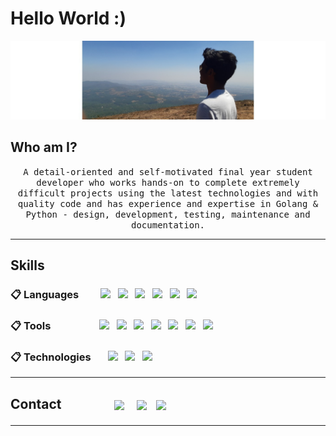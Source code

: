 


<h1 align="left">
Hello World :)
</h1>
<div data-align="center">
<p align="center"><img src="https://raw.githubusercontent.com/imJayanth/imJayanth/main/readme_header.png" alt="header"/></p>
</div>

<h2 align="left">
Who am I?
</h2>
<p align="center">
<samp>A detail-oriented and self-motivated final year student developer who works hands-on to complete extremely difficult projects using the latest technologies and with quality code and has experience and expertise in Golang & Python - design, development, testing, maintenance and documentation.
</p>
<hr>
<h2 align="left">
Skills
</h2>
<h3 id="databases" align="left">📋 Languages &nbsp&nbsp&nbsp&nbsp&nbsp&nbsp&nbsp  <img  width ='48px'  src ='https://raw.githubusercontent.com/rahulbanerjee26/githubAboutMeGenerator/main/icons/go.svg'>&nbsp&nbsp&nbsp<img  width ='24px'  src ='https://raw.githubusercontent.com/rahulbanerjee26/githubAboutMeGenerator/main/icons/python.svg'>&nbsp&nbsp&nbsp<img  width ='24px'  src ='https://raw.githubusercontent.com/rahulbanerjee26/githubAboutMeGenerator/main/icons/cpp.svg'>&nbsp&nbsp&nbsp<img  width ='24px'  src ='https://raw.githubusercontent.com/rahulbanerjee26/githubAboutMeGenerator/main/icons/javascript.svg'>&nbsp&nbsp&nbsp<img  width ='24px'  src ='https://raw.githubusercontent.com/rahulbanerjee26/githubAboutMeGenerator/main/icons/java.svg'>&nbsp&nbsp&nbsp<img  width ='36px'  src ='https://camo.githubusercontent.com/9021fd9908a10ae7ceb39132a53275d95bb81384a8bc58e388a3e03f3bf324f0/68747470733a2f2f696d672e736869656c64732e696f2f62616467652f722d2532333237364443332e7376673f7374796c653d666f722d7468652d6261646765266c6f676f3d72266c6f676f436f6c6f723d7768697465'></h3>
<h3 id="databases" align="left">📋 Tools &nbsp&nbsp&nbsp&nbsp&nbsp&nbsp&nbsp&nbsp&nbsp&nbsp&nbsp&nbsp&nbsp&nbsp&nbsp&nbsp&nbsp&nbsp&nbsp<img  width ='24px'  src ='https://raw.githubusercontent.com/rahulbanerjee26/githubAboutMeGenerator/main/icons/git.svg'>&nbsp&nbsp&nbsp<img  width ='24px'  src ='https://raw.githubusercontent.com/rahulbanerjee26/githubAboutMeGenerator/main/icons/postman.svg'>&nbsp&nbsp&nbsp<img  width ='28px'  src ='https://raw.githubusercontent.com/rahulbanerjee26/githubAboutMeGenerator/main/icons/docker.svg'>&nbsp&nbsp&nbsp<img  width ='24px'  src ='https://raw.githubusercontent.com/rahulbanerjee26/githubAboutMeGenerator/main/icons/kubernetes.svg'>&nbsp&nbsp&nbsp<img  width ='24px'  src ='https://raw.githubusercontent.com/rahulbanerjee26/githubAboutMeGenerator/main/icons/elasticsearch.svg'>&nbsp&nbsp&nbsp<img  width ='100px'  src ='https://temporal.io/images/logos/logo-temporal-with-copy.svg'>&nbsp&nbsp&nbsp<img  width ='100px'  src ='https://nats.io/img/logos/nats-horizontal-color.png'></h3>
<h3 id="databases" align="left">📋 Technologies &nbsp&nbsp&nbsp&nbsp&nbsp&nbsp<img  width ='24px'  src ='https://raw.githubusercontent.com/rahulbanerjee26/githubAboutMeGenerator/main/icons/mysql.svg'>&nbsp&nbsp&nbsp<img  width ='24px'  src ='https://raw.githubusercontent.com/rahulbanerjee26/githubAboutMeGenerator/main/icons/sqlite.svg'>&nbsp&nbsp&nbsp<img  width ='24px'  src ='https://raw.githubusercontent.com/rahulbanerjee26/githubAboutMeGenerator/main/icons/redis.svg'></h3>
<hr>
<h2>Contact &nbsp&nbsp&nbsp&nbsp&nbsp&nbsp&nbsp &nbsp&nbsp&nbsp&nbsp&nbsp&nbsp&nbsp <a href = 'https://www.linkedin.com/in/jayanth-sk'> <img width = '24' align= 'center' src="https://raw.githubusercontent.com/rahulbanerjee26/githubAboutMeGenerator/main/icons/linked-in-alt.svg"/></a>
&nbsp&nbsp;
<a href="mailto:imjayanth08@gmail.com?subject=Hello%20Jayanth,%20From%20Github"> <img width = '64px' align= 'center' src="https://img.shields.io/badge/gmail-%23D14836.svg?&style=for-the-badge&logo=gmail&logoColor=white"/></a>&nbsp&nbsp;
<a href = 'https://www.instagram.com/jayyyyyanth/'> <img width = '24px' align= 'center' src="https://raw.githubusercontent.com/rahulbanerjee26/githubProfileReadmeGenerator/main/icons/instagram.svg"/></a>&nbsp&nbsp;<hr></h2>
